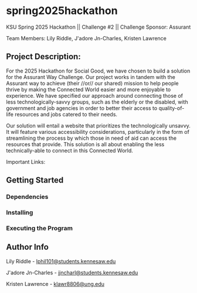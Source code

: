 # spring2025hackathon
KSU Spring 2025 Hackathon || Challenge #2 || Challenge Sponsor: Assurant

Team Members: Lily Riddle, J'adore Jn-Charles, Kristen Lawrence

## Project Description:
For the 2025 Hackathon for Social Good, we have chosen to build a solution for the Assurant Way Challenge. Our project works in tandem with the Assurant way to achieve (their //or// our shared) mission to help people thrive by making the Connected World easier and more enjoyable to experience. We have specified our approach around connecting those of less technologically-savvy groups, such as the elderly or the disabled, with government and job agencies in order to better their access to quality-of-life resources and jobs catered to their needs. 

Our solution will entail a website that prioritizes the technologically unsavvy. It will feature various accessibility considerations, particularly in the form of streamlining the process by which those in need of aid can access the resources that provide. This solution is all about enabling the less technically-able to connect in this Connected World.



Important Links:



## Getting Started
### Dependencies
### Installing
### Executing the Program
## Author Info

Lily Riddle - lphil101@students.kennesaw.edu

J'adore Jn-Charles - jjncharl@students.kennesaw.edu

Kristen Lawrence - klawr8806@ung.edu